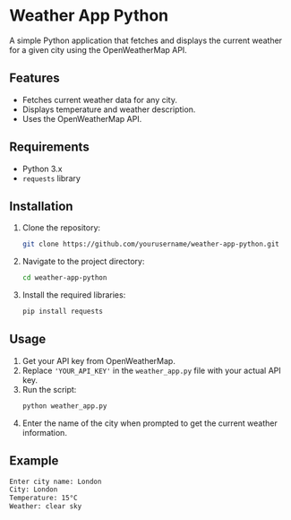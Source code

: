 # Weather App Python

A simple Python application that fetches and displays the current weather for a given city using the OpenWeatherMap API.

## Features

- Fetches current weather data for any city.
- Displays temperature and weather description.
- Uses the OpenWeatherMap API.

## Requirements

- Python 3.x
- `requests` library

## Installation

1. Clone the repository:
    ```bash
    git clone https://github.com/yourusername/weather-app-python.git
    ```
2. Navigate to the project directory:
    ```bash
    cd weather-app-python
    ```
3. Install the required libraries:
    ```bash
    pip install requests
    ```

## Usage

1. Get your API key from OpenWeatherMap.
2. Replace `'YOUR_API_KEY'` in the `weather_app.py` file with your actual API key.
3. Run the script:
    ```bash
    python weather_app.py
    ```
4. Enter the name of the city when prompted to get the current weather information.

## Example

```bash
Enter city name: London
City: London
Temperature: 15°C
Weather: clear sky
